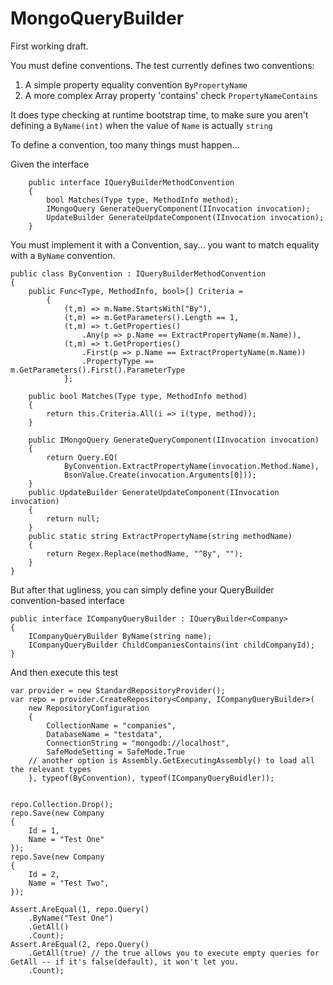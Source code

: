 # MongoQueryBuilder
First working draft.

You must define conventions. The test currently defines two conventions:
1) A simple property equality convention `ByPropertyName`
2) A more complex Array property 'contains' check `PropertyNameContains`

It does type checking at runtime bootstrap time, to make sure you aren't defining a `ByName(int)` when the value of `Name` is actually `string`

To define a convention, too many things must happen...

Given the interface
```
    public interface IQueryBuilderMethodConvention
    {
        bool Matches(Type type, MethodInfo method);
        IMongoQuery GenerateQueryComponent(IInvocation invocation);
        UpdateBuilder GenerateUpdateComponent(IInvocation invocation);
    }
```

You must implement it with a Convention, say... you want to match equality with a `ByName` convention.

```
public class ByConvention : IQueryBuilderMethodConvention
{
    public Func<Type, MethodInfo, bool>[] Criteria =
        {
            (t,m) => m.Name.StartsWith("By"),
            (t,m) => m.GetParameters().Length == 1,
            (t,m) => t.GetProperties()
                .Any(p => p.Name == ExtractPropertyName(m.Name)),
            (t,m) => t.GetProperties()
                .First(p => p.Name == ExtractPropertyName(m.Name))
                .PropertyType == m.GetParameters().First().ParameterType
            };

    public bool Matches(Type type, MethodInfo method)
    {
        return this.Criteria.All(i => i(type, method));
    }

    public IMongoQuery GenerateQueryComponent(IInvocation invocation)
    {
        return Query.EQ(
            ByConvention.ExtractPropertyName(invocation.Method.Name),
            BsonValue.Create(invocation.Arguments[0]));
    }
    public UpdateBuilder GenerateUpdateComponent(IInvocation invocation)
    {
        return null;
    }
    public static string ExtractPropertyName(string methodName)
    {
        return Regex.Replace(methodName, "^By", "");
    }
}
```
    
But after that ugliness, you can simply define your QueryBuilder convention-based interface

```
public interface ICompanyQueryBuilder : IQueryBuilder<Company>
{
    ICompanyQueryBuilder ByName(string name);
    ICompanyQueryBuilder ChildCompaniesContains(int childCompanyId);
}
```

And then execute this test

```
var provider = new StandardRepositoryProvider();
var repo = provider.CreateRepository<Company, ICompanyQueryBuilder>(
    new RepositoryConfiguration
    {
        CollectionName = "companies",
        DatabaseName = "testdata",
        ConnectionString = "mongodb://localhost",
        SafeModeSetting = SafeMode.True
    // another option is Assembly.GetExecutingAssembly() to load all the relevant types
    }, typeof(ByConvention), typeof(ICompanyQueryBuidler));
    
    
repo.Collection.Drop();
repo.Save(new Company
{
    Id = 1,
    Name = "Test One"
});
repo.Save(new Company
{
    Id = 2,
    Name = "Test Two",
});

Assert.AreEqual(1, repo.Query()
    .ByName("Test One")
    .GetAll()
    .Count);
Assert.AreEqual(2, repo.Query()
    .GetAll(true) // the true allows you to execute empty queries for GetAll -- if it's false(default), it won't let you.
    .Count);
```
